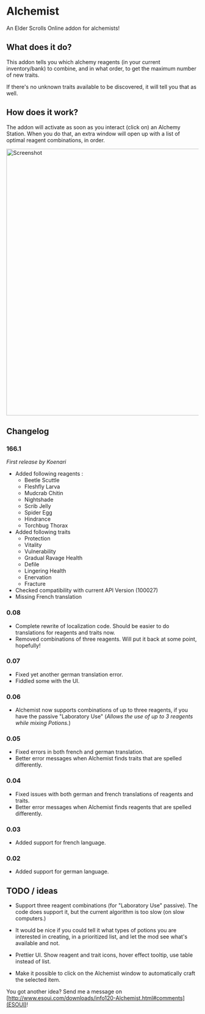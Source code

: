Alchemist
=========

An Elder Scrolls Online addon for alchemists!

What does it do?
----------------

This addon tells you which alchemy reagents (in your current inventory/bank) to combine, and in what order, to get the maximum number of new traits.

If there's no unknown traits available to be discovered, it will tell you that as well.

How does it work?
-----------------

The addon will activate as soon as you interact (click on) an Alchemy Station. When you do that, an extra window will open up with a list of optimal reagent combinations, in order.

<img src="http://i.imgur.com/ue3qn6F.png" width="700px" alt="Screenshot" />

Changelog
------------------------

### 166.1
*First release by Koenari*
+ Added following reagents : 
    - Beetle Scuttle
    - Fleshfly Larva
    - Mudcrab Chitin
    - Nightshade
    - Scrib Jelly
    - Spider Egg
    - Hindrance
    - Torchbug Thorax
+ Added following traits
    - Protection
    - Vitality
    - Vulnerability
    - Gradual Ravage Health
    - Defile
    - Lingering Health
    - Enervation
    - Fracture
+ Checked compatibility with current API Version (100027)
+ Missing French translation

### 0.08

- Complete rewrite of localization code. Should be easier to do translations for reagents and traits now.
- Removed combinations of three reagents. Will put it back at some point, hopefully!

### 0.07

- Fixed yet another german translation error.
- Fiddled some with the UI.

### 0.06

- Alchemist now supports combinations of up to three reagents, if you have the passive "Laboratory Use" (*Allows the use of up to 3 reagents while mixing Potions.*)

### 0.05

- Fixed errors in both french and german translation.
- Better error messages when Alchemist finds traits that are spelled differently.

### 0.04

- Fixed issues with both german and french translations of reagents and traits.
- Better error messages when Alchemist finds reagents that are spelled differently.

### 0.03

- Added support for french language.

### 0.02

- Added support for german language.


TODO / ideas
------------

- Support three reagent combinations (for "Laboratory Use" passive). The code does support it, but the current algorithm is too slow (on slow computers.)

- It would be nice if you could tell it what types of potions you are interested in creating, in a prioritized list, and let the mod see what's available and not.

- Prettier UI. Show reagent and trait icons, hover effect tooltip, use table instead of list.

- Make it possible to click on the Alchemist window to automatically craft the selected item.

You got another idea? Send me a message on [http://www.esoui.com/downloads/info120-Alchemist.html#comments](ESOUI)!
